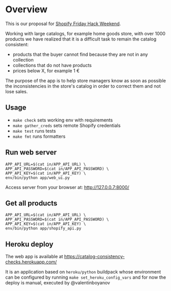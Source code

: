 # Overview

This is our proposal for [Shopify Friday Hack Weekend](https://shopifyhackfriday.splashthat.com/).

Working with large catalogs, for example home goods store, with over 1000 products we have realized that it is a difficult task to remain the catalog consistent:
- products that the buyer cannot find because they are not in any collection
- collections that do not have products
- prices below X, for example 1 €

The purpose of the app is to help store managers know as soon as possible the inconsistencies in the store's catalog in order to correct them and not lose sales.

## Usage

* `make check` sets working env with requirements
* `make gather_creds` sets remote Shopify credentials
* `make test` runs tests
* `make fmt` runs formatters

## Run web server

```
APP_API_URL=$(cat in/APP_API_URL) \
APP_API_PASSWORD=$(cat in/APP_API_PASSWORD) \
APP_API_KEY=$(cat in/APP_API_KEY) \
env/bin/python app/web_ui.py
```

Access server from your browser at: http://127.0.0.7:8000/

## Get all products

```
APP_API_URL=$(cat in/APP_API_URL) \
APP_API_PASSWORD=$(cat in/APP_API_PASSWORD) \
APP_API_KEY=$(cat in/APP_API_KEY) \
env/bin/python app/shopify_api.py
```

## Heroku deploy

The web app is available at https://catalog-consistency-checks.herokuapp.com/

It is an application based on `heroku/python` buildpack whose environment can be configured by running `make set_heroku_config_vars` and for now the deploy is manual, executed by @valentinboyanov
